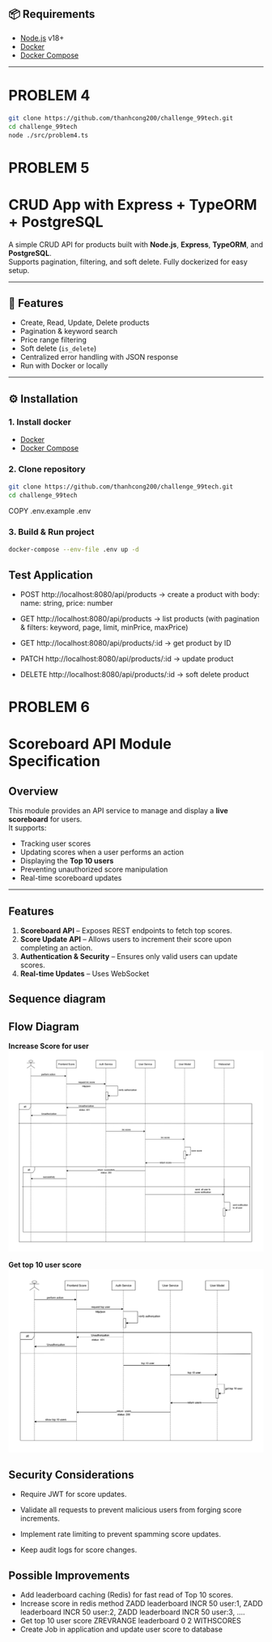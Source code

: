 
## 📦 Requirements
- [Node.js](https://nodejs.org/) v18+
- [Docker](https://www.docker.com/)
- [Docker Compose](https://docs.docker.com/compose/)
---
# PROBLEM 4
``` bash
git clone https://github.com/thanhcong200/challenge_99tech.git
cd challenge_99tech 
node ./src/problem4.ts
```

# PROBLEM 5
# CRUD App with Express + TypeORM + PostgreSQL

A simple CRUD API for products built with **Node.js**, **Express**, **TypeORM**, and **PostgreSQL**.  
Supports pagination, filtering, and soft delete. Fully dockerized for easy setup.

---

## 🚀 Features
- Create, Read, Update, Delete products
- Pagination & keyword search
- Price range filtering
- Soft delete (`is_delete`)
- Centralized error handling with JSON response
- Run with Docker or locally

---

## ⚙️ Installation

### 1. Install docker
- [Docker](https://www.docker.com/)
- [Docker Compose](https://docs.docker.com/compose/)

### 2. Clone repository
```bash
git clone https://github.com/thanhcong200/challenge_99tech.git
cd challenge_99tech 
```
COPY .env.example .env

### 3. Build & Run project
``` bash
docker-compose --env-file .env up -d
```

## Test Application

- POST http://localhost:8080/api/products → create a product with body: name: string, price: number

- GET http://localhost:8080/api/products → list products (with pagination & filters: keyword, page, limit, minPrice, maxPrice)

- GET http://localhost:8080/api/products/:id → get product by ID

- PATCH http://localhost:8080/api/products/:id → update product

- DELETE http://localhost:8080/api/products/:id → soft delete product



# PROBLEM 6

# Scoreboard API Module Specification

## Overview
This module provides an API service to manage and display a **live scoreboard** for users.  
It supports:
- Tracking user scores
- Updating scores when a user performs an action
- Displaying the **Top 10 users**
- Preventing unauthorized score manipulation
- Real-time scoreboard updates

---

## Features
1. **Scoreboard API** – Exposes REST endpoints to fetch top scores.
2. **Score Update API** – Allows users to increment their score upon completing an action.
3. **Authentication & Security** – Ensures only valid users can update scores.
4. **Real-time Updates** – Uses WebSocket

## Sequence diagram

## Flow Diagram
**Increase Score for user**
![Increase Score for user](./docs/inc_score.png)

**Get top 10 user score**
![Get top 10 user score](./docs/top_score.png)


## Security Considerations

- Require JWT for score updates.

- Validate all requests to prevent malicious users from forging score increments.

- Implement rate limiting to prevent spamming score updates.

- Keep audit logs for score changes.


## Possible Improvements

- Add leaderboard caching (Redis) for fast read of Top 10 scores.
- Increase score in redis method ZADD leaderboard INCR 50 user:1, ZADD leaderboard INCR 50 user:2, ZADD leaderboard INCR 50 user:3, ....
- Get top 10 user score ZREVRANGE leaderboard 0 2 WITHSCORES
- Create Job in application and update user score to database
